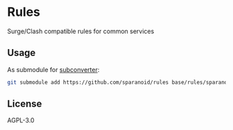 # Rules

Surge/Clash compatible rules for common services

## Usage

As submodule for [subconverter](https://github.com/tindy2013/subconverter):

```bash
git submodule add https://github.com/sparanoid/rules base/rules/sparanoid
```

## License

AGPL-3.0
